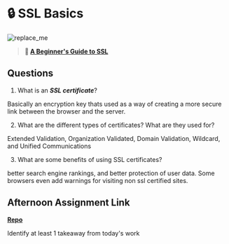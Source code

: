 # 🔒 SSL Basics

![replace_me](https://codeworks.blob.core.windows.net/public/assets/img/illustrations/placeholder.svg)

> **📖 [A Beginner's Guide to SSL](https://codeworksacademy.com/fs-student-guide/resources/wk8-9/07-SSL)**

## Questions

1. What is an ***SSL certificate***?

Basically an encryption key thats used as a way of creating a more secure link between the browser and the server.

2. What are the different types of certificates? What are they used for?

Extended Validation, Organization Validated, Domain Validation, Wildcard, and Unified Communications

3. What are some benefits of using SSL certificates?

better search engine rankings, and better protection of user data. Some browsers even add warnings for visiting non ssl certified sites. 

## Afternoon Assignment Link

**[Repo](https://github.com/zroes/<ASSIGNMENT_REPO>)**

Identify at least 1 takeaway from today's work

